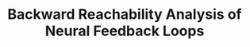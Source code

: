 ---
title: "Backward Reachability Analysis of Neural Feedback Loops"
authors: "Nicholas Rober, Michael Everett, Jonathan P. How"
venue: "IEEE Conference on Decision and Control (CDC)"
year: "2022"
status: "to appear"
arxiv: "https://arxiv.org/abs/2204.08319"
official_link: ""
doi: ""
volume: "N/A"
number: "N/A"
pages: ""
publisher: ""
month: "12"
address: "Cancun, Mexico"
type: "conference"
school: "N/A"
awards: "Runner-Up: Best Paper Award (WFVML 2022)"
notes: "Also presented in 1st Workshop on Formal Verification of Machine Learning, ICML 2022."
include_on_website: true
image: "rober_backprojection.png"
links_to_code: "https://github.com/mit-acl/nn_robustness_analysis"
links_to_video: ""
collection: publications
permalink: /publication/2022-12-Rober22_CDC.html
---